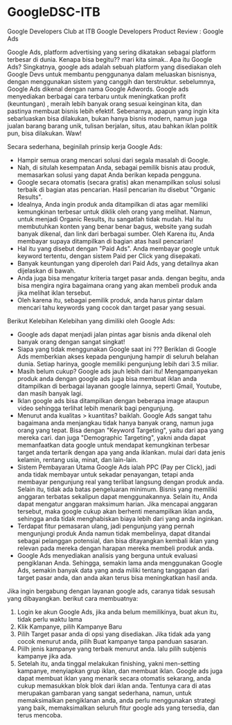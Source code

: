 # GoogleDSC-ITB
Google Developers Club at ITB
Google Developers Product Review : Google Ads

Google Ads, platform advertising yang sering dikatakan sebagai platform terbesar di dunia. Kenapa bisa begitu?? mari kita simak..
Apa itu Google Ads? Singkatnya, google ads adalah sebuah platform yang disediakan oleh Google Devs untuk membantu penggunanya dalam meluaskan bisnisnya, dengan menggunakan sistem yang canggih dan terstruktur. sebelumnya, Google Ads dikenal dengan nama Google Adwords.
Google ads menyediakan berbagai cara terbaru untuk meningkatkan profit (keuntungan) , meraih lebih banyak orang sesuai keinginan kita, dan pastinya membuat bisnis lebih efektif.
Sebenarnya, apapun yang ingin kita sebarluaskan bisa dilakukan, bukan hanya bisnis modern, namun juga jualan barang barang unik, tulisan berjalan, situs, atau bahkan iklan politik pun, bisa dilakukan. Waw!

Secara sederhana, beginilah prinsip kerja Google Ads:
- Hampir semua orang mencari solusi dari segala masalah di Google.
- Nah, di situlah kesempatan Anda, sebagai pemilik bisnis atau produk, memasarkan solusi yang dapat Anda berikan kepada pengguna.
- Google secara otomatis (secara gratis) akan menampilkan solusi solusi terbaik di bagian atas pencarian. Hasil pencarian itu disebut "Organic Results". 
- Idealnya, Anda ingin produk anda ditampilkan di atas agar memiliki kemungkinan terbesar untuk diklik oleh orang yang melihat. Namun, untuk menjadi Organic Results, itu sangatlah tidak mudah. Hal itu membutuhkan konten yang benar benar bagus, website yang sudah banyak dikenal, dan link dari berbagai sumber. Oleh Karena itu, Anda membayar supaya ditampilkan di bagian atas hasil pencarian!
- Hal itu yang disebut dengan "Paid Ads". Anda membayar google untuk keyword tertentu, dengan sistem Paid per Click yang disepakati.
- Banyak keuntungan yang diperoleh dari Paid Ads, yang detailnya akan dijelaskan di bawah. 
- Anda juga bisa mengatur kriteria target pasar anda. dengan begitu, anda bisa mengira ngira bagaimana orang yang akan membeli produk anda jika melihat iklan tersebut.
- Oleh karena itu, sebagai pemilik produk, anda harus pintar dalam mencari tahu keywords yang cocok dan target pasar yang sesuai.

Berikut Kelebihan Kelebihan yang dimiliki oleh Google Ads:
- Google ads dapat menjadi jalan pintas agar bisnis anda dikenal oleh banyak orang dengan sangat singkat!
- Siapa yang tidak menggunakan Google saat ini ??? Beriklan di Google Ads memberkian akses kepada pengunjung hampir di seluruh belahan dunia. Setiap harinya, google memiliki pengunjung lebih dari 3.5 miliar.
- Masih belum cukup? Google ads jauh lebih dari itu! Mengampanyekan produk anda dengan google ads juga bisa membuat iklan anda ditampilkan di berbagai layanan google lainnya, seperti Gmail, Youtube, dan masih banyak lagi.
- Iklan google ads bisa ditampilkan dengan beberapa image ataupun video sehingga terlihat lebih menarik bagi pengunjung. 
- Menurut anda kualitas > kuantitas? baiklah. Google Ads sangat tahu bagaimana anda menjangkau tidak hanya banyak orang, namun juga orang yang tepat. Bisa dengan "Keyword Targeting", yaitu dari apa yang mereka cari. dan juga "Demographic Targeting", yakni anda dapat memanfaatkan data google untuk mendapat kemungkinan terbesar target anda tertarik dengan apa yang anda iklankan. mulai dari data jenis kelamin, rentang usia, minat, dan lain-lain.
- Sistem Pembayaran Utama Google Ads ialah PPC (Pay per Click), jadi anda tidak membayar untuk sekadar penayangan, tetapi anda membayar pengunjung real yang terlibat langsung dengan produk anda. Selain itu, tidak ada batas pengeluaran minimum. Bisnis yang memiliki anggaran terbatas sekalipun dapat menggunakannya. Selain itu, Anda dapat mengatur anggaran maksimum harian. Jika mencapai anggaran tersebut, maka google cukup akan berhenti menampilkan iklan anda, sehingga anda tidak menghabiskan biaya lebih dari yang anda inginkan.
- Terdapat fitur pemasaran ulang, jadi pengunjung yang pernah mengunjungi produk Anda namun tidak membelinya, dapat ditandai sebagai pelanggan potensial, dan bisa ditayangkan kembali iklan yang relevan pada mereka dengan harapan mereka membeli produk anda.
- Google Ads menyediakan analisis yang berguna untuk evaluasi pengiklanan Anda. Sehingga, semakin lama anda menggunakan Google Ads, semakin banyak data yang anda miliki tentang tanggapan dari target pasar anda, dan anda akan terus bisa meningkatkan hasil anda.

Jika ingin bergabung dengan layanan google ads, caranya tidak sesusah yang dibayangkan.
berikut cara membuatnya: 
1. Login ke akun Google Ads, jika anda belum memilikinya, buat akun itu, tidak perlu waktu lama
2. Klik Kampanye, pilih Kampanye Baru
3. Pilih Target pasar anda di opsi yang disediakan. Jika tidak ada yang cocok menurut anda, pilih Buat kampanye tanpa panduan sasaran.
4. Piilh jenis kampanye yang terbaik menurut anda. lalu pilih subjenis kampanye jika ada.
5. Setelah itu, anda tinggal melakukan finishing, yakni men-setting kampanye, menyiapkan grup iklan, dan membuat iklan. Google ads juga dapat membuat iklan yang menarik secara otomatis sekarang, anda cukup memasukkan blok blok dari iklan anda.
Tentunya cara di atas merupakan gambaran yang sangat sederhana, namun, untuk memaksimalkan pengiklanan anda, anda perlu menggunakan strategi yang baik, memaksimalkan seluruh fitur google ads yang tersedia, dan terus mencoba.
